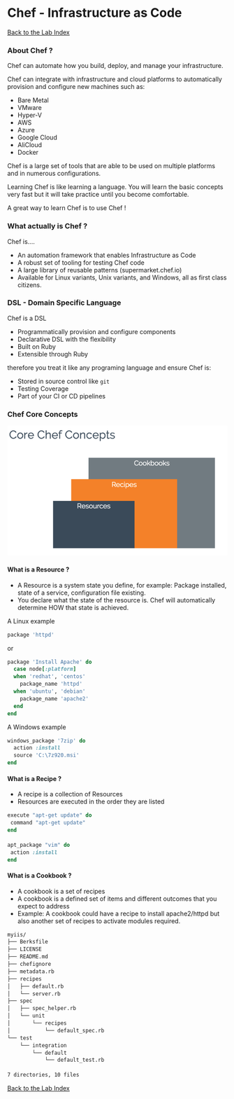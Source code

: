# Chef - Infrastructure as Code
[Back to the Lab Index](../README.md#cooking-up-compliance---workshop)
  
### About Chef ?
Chef can automate how you build, deploy, and manage your infrastructure.
  
Chef can integrate with infrastructure and cloud platforms to automatically provision and configure new machines such as:
- Bare Metal
- VMware
- Hyper-V
- AWS
- Azure
- Google Cloud
- AliCloud
- Docker
  
Chef is a large set of tools that are able to be used on multiple platforms and in numerous configurations. 
  
Learning Chef is like learning a language. You will learn the basic concepts very fast but it will take practice until you become comfortable.
  
A great way to learn Chef is to use Chef !
  
### What actually is Chef ?
Chef is....
- An automation framework that enables Infrastructure as Code
- A robust set of tooling for testing Chef code
- A large library of reusable patterns (supermarket.chef.io)
- Available for Linux variants, Unix variants, and Windows, all as first class citizens.
  
### DSL - Domain Specific Language
Chef is a DSL
- Programmatically provision and configure components
- Declarative DSL with the flexibility 
- Built on Ruby
- Extensible through Ruby
  
therefore you treat it like any programing language and ensure Chef is:
- Stored in source control like `git`
- Testing Coverage
- Part of your CI or CD pipelines
  
### Chef Core Concepts
![Chef](/labs/images/chef_core_concepts.png)
  
  
#### What is a Resource ?
- A Resource is a system state you define, for example: Package installed, state of a service, configuration file existing.
- You declare what the state of the resource is. Chef will automatically determine HOW that state is achieved.
  
A Linux example
```ruby
package 'httpd'
```
  
or
  
```ruby
package 'Install Apache' do
  case node[:platform]
  when 'redhat', 'centos'
    package_name 'httpd'
  when 'ubuntu', 'debian'
    package_name 'apache2'
  end
end
```
  
A Windows example
```ruby
windows_package '7zip' do
  action :install
  source 'C:\7z920.msi'
end
```
  
#### What is a Recipe ?
- A recipe is a collection of Resources
- Resources are executed in the order they are listed 
  
  
```ruby
execute "apt-get update" do
 command "apt-get update"
end

apt_package "vim" do
 action :install
end
```
  
#### What is a Cookbook ?
- A cookbook is a set of recipes
- A cookbook is a defined set of items and different outcomes that you expect to address
- Example: A cookbook could have a recipe to install apache2/httpd but also another set of recipes to activate modules required.

```bash
myiis/
├── Berksfile
├── LICENSE
├── README.md
├── chefignore
├── metadata.rb
├── recipes
│   ├── default.rb
│   └── server.rb
├── spec
│   ├── spec_helper.rb
│   └── unit
│       └── recipes
│           └── default_spec.rb
└── test
    └── integration
        └── default
            └── default_test.rb

7 directories, 10 files
```

  
  
  
[Back to the Lab Index](../README.md#cooking-up-compliance---workshop)
